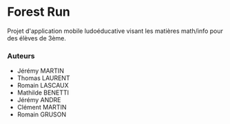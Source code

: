 Forest Run
================================

Projet d'application mobile ludoéducative visant les matières math/info pour des élèves de 3ème.

### Auteurs

* Jérémy MARTIN
* Thomas LAURENT
* Romain LASCAUX
* Mathilde BENETTI
* Jérémy ANDRE
* Clément MARTIN
* Romain GRUSON
